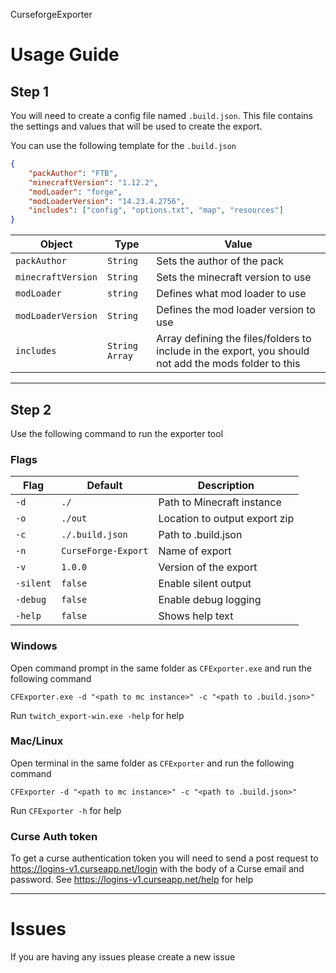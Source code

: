 CurseforgeExporter

# Usage Guide

## Step 1
You will need to create a config file named `.build.json`.
This file contains the settings and values that will be used to create the export.

You can use the following template for the `.build.json`

```json
{
    "packAuthor": "FTB",
    "minecraftVersion": "1.12.2",
    "modLoader": "forge",
    "modLoaderVersion": "14.23.4.2756",
    "includes": ["config", "options.txt", "map", "resources"]
}
```

| Object             | Type           | Value                                                                                                 |
|--------------------|----------------|-------------------------------------------------------------------------------------------------------|
| `packAuthor`       | `String`       | Sets the author of the pack                                                                           |
| `minecraftVersion` | `String`       | Sets the minecraft version to use                                                                     |
| `modLoader`        | `string`       | Defines what mod loader to use                                                                        |
| `modLoaderVersion` | `String`       | Defines the mod loader version to use                                                                 |
| `includes`         | `String Array` | Array defining the files/folders to include in the export, you should not add the mods folder to this |

---
## Step 2
Use the following command to run the exporter tool

### Flags

| Flag      | Default             | Description                   |
|-----------|---------------------|-------------------------------|
| `-d`      | `./`                | Path to Minecraft instance    |
| `-o`      | `./out`             | Location to output export zip |
| `-c`      | `./.build.json`     | Path to .build.json           |
| `-n`      | `CurseForge-Export` | Name of export                |
| `-v`      | `1.0.0`             | Version of the export         |
  | `-silent` | `false`             | Enable silent output          |
| `-debug`  | `false`             | Enable debug logging          |
| `-help`   | `false`             | Shows help text               |

### Windows
Open command prompt in the same folder as `CFExporter.exe` and run the following command

`CFExporter.exe -d "<path to mc instance>" -c "<path to .build.json>"`

Run `twitch_export-win.exe -help` for help

### Mac/Linux
Open terminal in the same folder as `CFExporter` and run the following command

`CFExporter -d "<path to mc instance>" -c "<path to .build.json>"`

Run `CFExporter -h` for help

### Curse Auth token
To get a curse authentication token you will need to send a post request to https://logins-v1.curseapp.net/login with the body of a Curse email and password. See https://logins-v1.curseapp.net/help for help


---
# Issues

If you are having any issues please create a new issue
